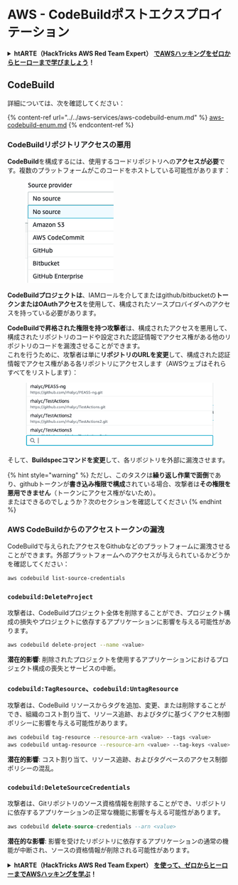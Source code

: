 # AWS - CodeBuildポストエクスプロイテーション

<details>

<summary><strong>htARTE（HackTricks AWS Red Team Expert）</strong> <a href="https://training.hacktricks.xyz/courses/arte"><strong>でAWSハッキングをゼロからヒーローまで学びましょう</strong></a><strong>！</strong></summary>

HackTricksをサポートする他の方法：

- **HackTricksで企業を宣伝したい**または**HackTricksをPDFでダウンロードしたい**場合は、[**SUBSCRIPTION PLANS**](https://github.com/sponsors/carlospolop)をチェックしてください！
- [**公式PEASS＆HackTricksのグッズ**](https://peass.creator-spring.com)を入手する
- [**The PEASS Family**](https://opensea.io/collection/the-peass-family)を発見し、独占的な[**NFTs**](https://opensea.io/collection/the-peass-family)のコレクションを見つける
- 💬 [**Discordグループ**](https://discord.gg/hRep4RUj7f)または[**telegramグループ**](https://t.me/peass)に**参加**するか、**Twitter** 🐦 [**@hacktricks\_live**](https://twitter.com/hacktricks\_live)を**フォロー**する
- **ハッキングトリックを共有するために、**[**HackTricks**](https://github.com/carlospolop/hacktricks)と[**HackTricks Cloud**](https://github.com/carlospolop/hacktricks-cloud)のGitHubリポジトリにPRを提出する

</details>

## CodeBuild

詳細については、次を確認してください：

{% content-ref url="../../aws-services/aws-codebuild-enum.md" %}
[aws-codebuild-enum.md](../../aws-services/aws-codebuild-enum.md)
{% endcontent-ref %}

### CodeBuildリポジトリアクセスの悪用

**CodeBuild**を構成するには、使用するコードリポジトリへの**アクセスが必要**です。複数のプラットフォームがこのコードをホストしている可能性があります：

<figure><img src="../../../../.gitbook/assets/image (96).png" alt=""><figcaption></figcaption></figure>

**CodeBuildプロジェクトは**、IAMロールを介してまたはgithub/bitbucketの**トークンまたはOAuthアクセス**を使用して、構成されたソースプロバイダへのアクセスを持っている必要があります。

**CodeBuildで昇格された権限を持つ攻撃者**は、構成されたアクセスを悪用して、構成されたリポジトリのコードや設定された認証情報でアクセス権がある他のリポジトリのコードを漏洩させることができます。\
これを行うために、攻撃者は単に**リポジトリのURLを変更**して、構成された認証情報でアクセス権がある各リポジトリにアクセスします（AWSウェブはそれらすべてをリストします）：

<figure><img src="../../../../.gitbook/assets/image (107).png" alt=""><figcaption></figcaption></figure>

そして、**Buildspecコマンドを変更**して、各リポジトリを外部に漏洩させます。

{% hint style="warning" %}
ただし、このタスクは**繰り返し作業で面倒**であり、githubトークンが**書き込み権限で構成**されている場合、攻撃者は**その権限を悪用できません**（トークンにアクセス権がないため）。\
またはできるのでしょうか？次のセクションを確認してください
{% endhint %}

### AWS CodeBuildからのアクセストークンの漏洩

CodeBuildで与えられたアクセスをGithubなどのプラットフォームに漏洩させることができます。外部プラットフォームへのアクセスが与えられているかどうかを確認してください：
```bash
aws codebuild list-source-credentials
```
### `codebuild:DeleteProject`

攻撃者は、CodeBuildプロジェクト全体を削除することができ、プロジェクト構成の損失やプロジェクトに依存するアプリケーションに影響を与える可能性があります。
```bash
aws codebuild delete-project --name <value>
```
**潜在的影響**: 削除されたプロジェクトを使用するアプリケーションにおけるプロジェクト構成の喪失とサービスの中断。

### `codebuild:TagResource`、`codebuild:UntagResource`

攻撃者は、CodeBuild リソースからタグを追加、変更、または削除することができ、組織のコスト割り当て、リソース追跡、およびタグに基づくアクセス制御ポリシーに影響を与える可能性があります。
```bash
aws codebuild tag-resource --resource-arn <value> --tags <value>
aws codebuild untag-resource --resource-arn <value> --tag-keys <value>
```
**潜在的影響**: コスト割り当て、リソース追跡、およびタグベースのアクセス制御ポリシーの混乱。

### `codebuild:DeleteSourceCredentials`

攻撃者は、Gitリポジトリのソース資格情報を削除することができ、リポジトリに依存するアプリケーションの正常な機能に影響を与える可能性があります。
```sql
aws codebuild delete-source-credentials --arn <value>
```
**潜在的な影響**: 影響を受けたリポジトリに依存するアプリケーションの通常の機能が中断され、ソースの資格情報が削除される可能性があります。

<details>

<summary><strong>htARTE（HackTricks AWS Red Team Expert）</strong> <a href="https://training.hacktricks.xyz/courses/arte"><strong>を使って、ゼロからヒーローまでAWSハッキングを学ぶ</strong></a><strong>！</strong></summary>

HackTricks をサポートする他の方法:

* **HackTricks で企業を宣伝したい** または **HackTricks をPDFでダウンロードしたい** 場合は、[**SUBSCRIPTION PLANS**](https://github.com/sponsors/carlospolop) をチェックしてください！
* [**公式PEASS＆HackTricksのグッズ**](https://peass.creator-spring.com)を入手する
* [**The PEASS Family**](https://opensea.io/collection/the-peass-family)を発見し、独占的な [**NFTs**](https://opensea.io/collection/the-peass-family) のコレクションを見つける
* 💬 [**Discordグループ**](https://discord.gg/hRep4RUj7f) または [**telegramグループ**](https://t.me/peass) に **参加** するか、**Twitter** 🐦 [**@hacktricks\_live**](https://twitter.com/hacktricks\_live) を **フォロー** してください。
* **HackTricks** と [**HackTricks Cloud**](https://github.com/carlospolop/hacktricks) のgithubリポジトリに **PRを提出** して、あなたのハッキングテクニックを共有してください。

</details>
